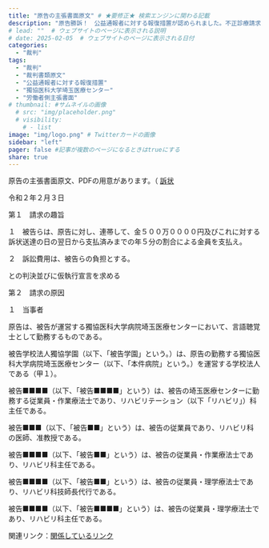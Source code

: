```yaml
---
title: "原告の主張書面原文" # ★要修正★ 検索エンジンに関わる記載
description: "原告勝訴！　公益通報者に対する報復措置が認められました。不正診療請求、恣意的な医療、国民が収めた税金・社会保険料の無駄遣いは許さない📌" # ★★★ 検索エンジン向けの説明
# lead: ""  # ウェブサイトのページに表示される説明
# date: 2025-02-05  # ウェブサイトのページに表示される日付
categories:
  - "裁判"
tags:
  - "裁判"
  - "裁判書類原文"
  - "公益通報者に対する報復措置"
  - "獨協医科大学埼玉医療センター"
  - "労働者側主張書面"
# thumbnail: #サムネイルの画像
  # src: "img/placeholder.png"
  # visibility:
    # - list
image: "img/logo.png" # Twitterカードの画像
sidebar: "left"
pager: false #記事が複数のページになるときはtrueにする
share: true
---
```


<div class="card-top-container">
    <div class="card-top">
        <div class="card-top-content">
            原告の主張書面原文、PDFの用意があります。（ <a href="https://example.com/">訴状</a>
        </div>
    </div>
</div>

<p>
令和２年２月３日
<p class="pad1 hg-idt">
第１　請求の趣旨
<p class="pad2 hg-idt">
１　被告らは、原告に対し、連帯して、金５００万００００円及びこれに対する訴状送達の日の翌日から支払済みまでの年５分の割合による金員を支払え。
<p class="pad2 hg-idt">
２　訴訟費用は、被告らの負担とする。
<p class="pad2">
との判決並びに仮執行宣言を求める

<!--more-->

<p class="pad1 hg-idt">
第２　請求の原因
<p class="pad2 hg-idt">
１　当事者
<p class="pad2 idt">
原告は、被告が運営する獨協医科大学病院埼玉医療センターにおいて、言語聴覚士として勤務するものである。
<p class="pad2 idt">
被告学校法人獨協学園（以下、「被告学園」という。）は、原告の勤務する獨協医科大学病院埼玉医療センター（以下、「本件病院」という。）を運営する学校法人である（甲１）。
<p class="pad2 idt">
被告■■■■（以下、「被告■■■■」という）は、被告の埼玉医療センターに勤務する従業員・作業療法士であり、リハビリテーション（以下「リハビリ」）科主任である。
<p class="pad2 idt">
被告■■■（以下、「被告■■」という）は、被告の従業員であり、リハビリ科の医師、准教授である。
<p class="pad2 idt">
被告■■■■（以下、「被告■■」という）は、被告の従業員・作業療法士であり、リハビリ科主任である。
<p class="pad2 idt">
被告■■■■（以下、「被告■■」という）は、被告の従業員・理学療法士であり、リハビリ科技師長代行である。
<p class="pad2 idt">
被告■■■■（以下、「被告■■■■」という）は、被告の従業員・理学療法士であり、リハビリ科主任である。

<div class="card-bottom-container">
    <div class="card-bottom">
        <div class="card-bottom-content">
            関連リンク：<a href="https://example.com/">関係しているリンク <i class="bi bi-arrow-up-right"></i> </a>
        </div>
    </div>
</div>